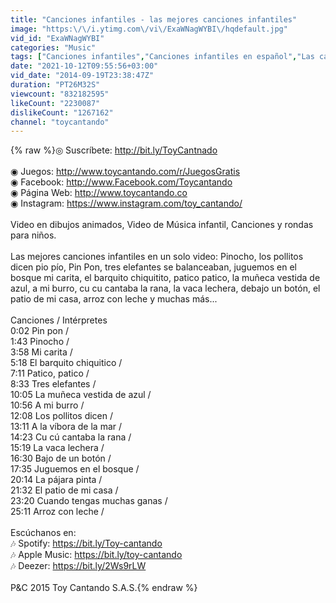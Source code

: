```yaml
---
title: "Canciones infantiles - las mejores canciones infantiles"
image: "https:\/\/i.ytimg.com\/vi\/ExaWNagWYBI\/hqdefault.jpg"
vid_id: "ExaWNagWYBI"
categories: "Music"
tags: ["Canciones infantiles","Canciones infantiles en español","Las canciones de la granja"]
date: "2021-10-12T09:55:56+03:00"
vid_date: "2014-09-19T23:38:47Z"
duration: "PT26M32S"
viewcount: "832182595"
likeCount: "2230087"
dislikeCount: "1267162"
channel: "toycantando"
---
```

{% raw %}◎ Suscríbete:  <a rel="nofollow" target="blank" href="http://bit.ly/ToyCantnado">http://bit.ly/ToyCantnado</a><br /><br />◉ Juegos: <a rel="nofollow" target="blank" href="http://www.toycantando.com/r/JuegosGratis">http://www.toycantando.com/r/JuegosGratis</a><br />◉ Facebook: <a rel="nofollow" target="blank" href="http://www.Facebook.com/Toycantando">http://www.Facebook.com/Toycantando</a><br />◉ Página Web: <a rel="nofollow" target="blank" href="http://www.toycantando.co">http://www.toycantando.co</a><br />◉ Instagram: <a rel="nofollow" target="blank" href="https://www.instagram.com/toy_cantando/">https://www.instagram.com/toy_cantando/</a><br /><br />Video en dibujos animados, Video de Música infantil, Canciones y rondas para niños. <br /><br />Las mejores canciones infantiles en un solo video:  Pinocho, los pollitos dicen pio pío, Pin Pon, tres elefantes se balanceaban, juguemos en el bosque mi carita, el barquito chiquitito, patico patico, la muñeca vestida de azul, a mi burro, cu cu cantaba la rana, la vaca lechera, debajo un botón, el patio de mi casa, arroz con leche y muchas más...<br /><br />Canciones / Intérpretes<br />0:02 Pin pon /<br />1:43 Pinocho /<br />3:58 Mi carita /<br />5:18 El barquito chiquitico /<br />7:11 Patico, patico /<br />8:33 Tres elefantes /<br />10:05 La muñeca vestida de azul /<br />10:56 A mi burro /<br />12:08 Los pollitos dicen /<br />13:11 A la víbora de la mar /<br />14:23 Cu cú cantaba la rana /<br />15:19 La vaca lechera /<br />16:30 Bajo de un botón /<br />17:35 Juguemos en el bosque /<br />20:14 La pájara pinta /<br />21:32 El patio de mi casa /<br />23:20 Cuando tengas muchas ganas /<br />25:11 Arroz con leche / <br /><br />Escúchanos en:<br />🎶 Spotify: <a rel="nofollow" target="blank" href="https://bit.ly/Toy-cantando">https://bit.ly/Toy-cantando</a><br />🎶 Apple Music: <a rel="nofollow" target="blank" href="https://bit.ly/toy-cantando">https://bit.ly/toy-cantando</a><br />🎶 Deezer: <a rel="nofollow" target="blank" href="https://bit.ly/2Ws9rLW">https://bit.ly/2Ws9rLW</a><br /><br />P&amp;C 2015 Toy Cantando S.A.S.{% endraw %}
